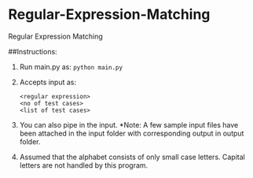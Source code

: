 # Regular-Expression-Matching
Regular Expression Matching

##Instructions:

1. Run main.py as:
	`python main.py`

2. Accepts input as:
	```
	<regular expression>
	<no of test cases>	
	<list of test cases>
	```

3. You can also pipe in the input. 
     *Note: A few sample input files have been attached in the input folder with corresponding output in output folder.

4. Assumed that the alphabet consists of only small case letters. Capital letters are not handled by this program.